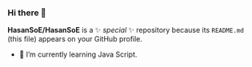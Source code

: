 ### Hi there 👋

**HasanSoE/HasanSoE** is a ✨ _special_ ✨ repository because its `README.md` (this file) appears on your GitHub profile.



- 🌱 I’m currently learning Java Script.
